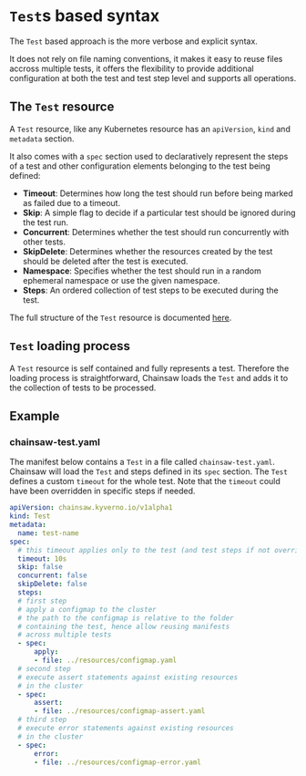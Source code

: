 # `Test`s based syntax

The `Test` based approach is the more verbose and explicit syntax.

It does not rely on file naming conventions, it makes it easy to reuse files accross multiple tests, it offers the flexibility to provide additional configuration at both the test and test step level and supports all operations.

## The `Test` resource

A `Test` resource, like any Kubernetes resource has an `apiVersion`, `kind` and `metadata` section.

It also comes with a `spec` section used to declaratively represent the steps of a test and other configuration elements belonging to the test being defined:

- **Timeout**: Determines how long the test should run before being marked as failed due to a timeout.
- **Skip**: A simple flag to decide if a particular test should be ignored during the test run.
- **Concurrent**: Determines whether the test should run concurrently with other tests.
- **SkipDelete**: Determines whether the resources created by the test should be deleted after the test is executed.
- **Namespace**: Specifies whether the test should run in a random ephemeral namespace or use the given namespace.
- **Steps**: An ordered collection of test steps to be executed during the test.

The full structure of the `Test` resource is documented [here](../apis/chainsaw.v1alpha1.md#chainsaw-kyverno-io-v1alpha1-Test).

## `Test` loading process

A `Test` resource is self contained and fully represents a test.
Therefore the loading process is straightforward, Chainsaw loads the `Test` and adds it to the collection of tests to be processed.

## Example

### chainsaw-test.yaml

The manifest below contains a `Test` in a file called `chainsaw-test.yaml`.
Chainsaw will load the `Test` and steps defined in its `spec` section.
The `Test` defines a custom `timeout` for the whole test.
Note that the `timeout` could have been overridden in specific steps if needed.

```yaml
apiVersion: chainsaw.kyverno.io/v1alpha1
kind: Test
metadata:
  name: test-name
spec:
  # this timeout applies only to the test (and test steps if not overridden)
  timeout: 10s
  skip: false
  concurrent: false
  skipDelete: false
  steps:
  # first step
  # apply a configmap to the cluster
  # the path to the configmap is relative to the folder
  # containing the test, hence allow reusing manifests
  # across multiple tests
  - spec:
      apply:
      - file: ../resources/configmap.yaml
  # second step
  # execute assert statements against existing resources
  # in the cluster
  - spec:
      assert:
      - file: ../resources/configmap-assert.yaml
  # third step
  # execute error statements against existing resources
  # in the cluster
  - spec:
      error:
      - file: ../resources/configmap-error.yaml
```
